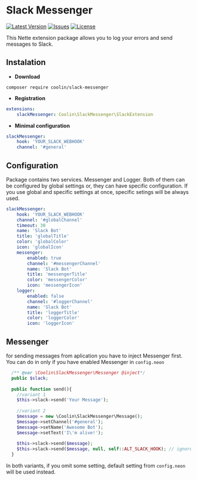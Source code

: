 # Slack Messenger

[![Latest Version](https://img.shields.io/packagist/v/coolin/slack-messenger.svg)](https://packagist.org/packages/coolin/slack-messenger)
[![Issues](https://img.shields.io/github/issues/coolin-cz/slackMessenger.svg)](https://github.com/coolin/slackMessenger/issues)
[![License](https://img.shields.io/badge/license-MIT-blue.svg)](https://github.com/coolin/slackMessenger/blob/master/LICENSE)

This Nette extension package allows you to log your errors and send messages to Slack.

## Instalation
- **Download**

`composer require coolin/slack-messenger`

- **Registration**
```yaml
extensions:
	slackMessenger: Coolin\SlackMessenger\SlackExtension
```

- **Minimal configuration**
```yaml
slackMessenger:
	hook: 'YOUR_SLACK_WEBHOOK'
	channel: '#general'
```

## Configuration
Package contains two services. Messenger and Logger. Both of them can be configured by global settings or, they can have specific configuration. If you use global and specific settings at once, specific setings will be always used.

```yaml
slackMessenger:
    hook: 'YOUR_SLACK_WEBHOOK'
    channel: '#globalChannel'
    timeout: 30
    name: 'Slack Bot'
    title: 'globalTitle'
    color: 'globalColor'
    icon: 'globalIcon'
    messenger:
        enabled: true
        channel: '#messengerChannel'
        name: 'Slack Bot'
        title: 'messengerTitle'
        color: 'messengerColor'
        icon: 'messengerIcon'
    logger:
        enabled: false
        channel: '#loggerChannel'
        name: 'Slack Bot'
        title: 'loggerTitle'
        color: 'loggerColor'
        icon: 'loggerIcon'
```

## Messenger
for sending messages from aplication you have to inject Messenger first. You can do in only if you have enabled Messenger in `config.neon`

```php
  /** @var \Coolin\SlackMessenger\Messenger @inject*/
  public $slack;
  
  public function send(){
    //variant 1    
    $this->slack->send('Your Message');
    
    //variant 2
    $message = new \Coolin\SlackMessenger\Message();
    $message->setChannel('#general');
    $message->setName('Awesome Bot');
    $message->setText('I\'m alive!');
    
    $this->slack->send($message);
    $this->slack->send($message, null, self::ALT_SLACK_HOOK); // ignore Slack hook from config and use specific one
  }
```

In both variants, if you omit some setting, default setting from `config.neon` will be used instead.
